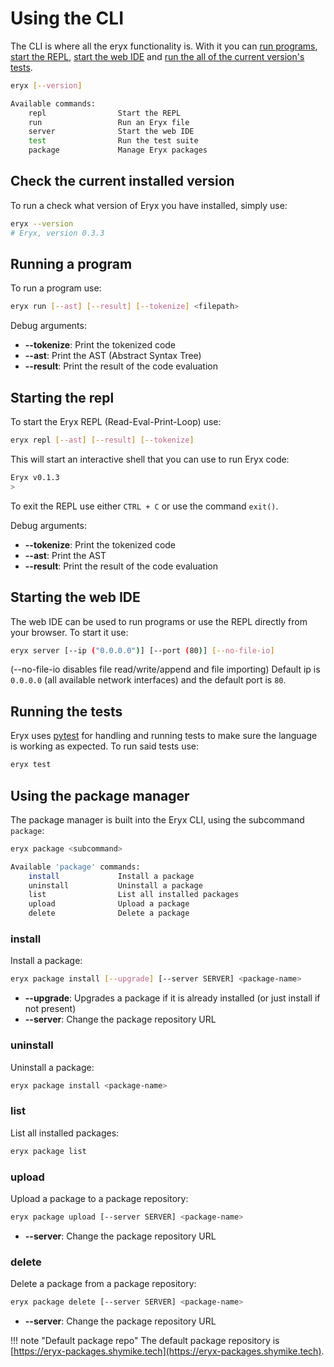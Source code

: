 # Using the CLI
The CLI is where all the eryx functionality is. With it you can [run programs](#running-a-program), [start the REPL](#starting-the-repl), [start the web IDE](#starting-the-web-ide) and [run the all of the current version's tests](#running-the-tests).

```sh
eryx [--version]

Available commands:
    repl                Start the REPL
    run                 Run an Eryx file
    server              Start the web IDE
    test                Run the test suite
    package             Manage Eryx packages
```

## Check the current installed version
To run a check what version of Eryx you have installed, simply use:
```sh
eryx --version
# Eryx, version 0.3.3
```

## Running a program
To run a program use:
```sh
eryx run [--ast] [--result] [--tokenize] <filepath>
```
Debug arguments:

* **--tokenize**: Print the tokenized code
* **--ast**: Print the AST (Abstract Syntax Tree)
* **--result**: Print the result of the code evaluation

## Starting the repl
To start the Eryx REPL (Read-Eval-Print-Loop) use:
```sh
eryx repl [--ast] [--result] [--tokenize]
```

This will start an interactive shell that you can use to run Eryx code:
```sh
Eryx v0.1.3
>
```

To exit the REPL use either `CTRL + C` or use the command `exit()`.

Debug arguments:

* **--tokenize**: Print the tokenized code
* **--ast**: Print the AST
* **--result**: Print the result of the code evaluation

## Starting the web IDE
The web IDE can be used to run programs or use the REPL directly from your browser.
To start it use:

```sh
eryx server [--ip ("0.0.0.0")] [--port (80)] [--no-file-io]
```
(--no-file-io disables file read/write/append and file importing)
Default ip is `0.0.0.0` (all available network interfaces) and the default port is `80`.

## Running the tests
Eryx uses [pytest](https://pytest.org) for handling and running tests to make sure the language is working as expected.
To run said tests use:

```sh
eryx test
```

## Using the package manager

The package manager is built into the Eryx CLI, using the subcommand `package`:

```sh
eryx package <subcommand>

Available 'package' commands:
    install             Install a package
    uninstall           Uninstall a package
    list                List all installed packages
    upload              Upload a package
    delete              Delete a package
```

### install

Install a package:
```sh
eryx package install [--upgrade] [--server SERVER] <package-name>
```

* **--upgrade**: Upgrades a package if it is already installed (or just install if not present)
* **--server**: Change the package repository URL

### uninstall

Uninstall a package:
```sh
eryx package install <package-name>
```

### list

List all installed packages:
```sh
eryx package list
```

### upload

Upload a package to a package repository:
```sh
eryx package upload [--server SERVER] <package-name>
```

* **--server**: Change the package repository URL

### delete

Delete a package from a package repository:
```sh
eryx package delete [--server SERVER] <package-name>
```

* **--server**: Change the package repository URL

!!! note "Default package repo"
    The default package repository is [https://eryx-packages.shymike.tech](https://eryx-packages.shymike.tech).
